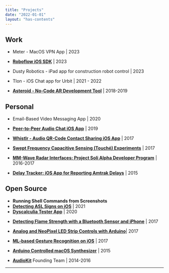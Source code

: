 ```yaml
---
title: "Projects"
date: "2022-01-01"
layout: "has-contents"
---
```



## Work

* Meter - MacOS VPN App | 2023

* **[Roboflow iOS SDK](/projects_and_work/work/roboflow_native_mobile_sdk/)** | 2023

* Dusty Robotics - iPad app for construction robot control | 2023

* Tlon - iOS Chat app for Urbit | 2021 - 2022

* [**Asteroid - No-Code AR Development Tool**](/projects_and_work/work/asteroid/) | 2018-2019

  

## Personal

* Email-Based Video Messaging App | 2020

* **[Peer-to-Peer Audio Chat iOS App](/projects_and_work/personal/push_to_talk_audio_chat_app/)** | 2019

* **[Whistlr - Audio QR-Code Contact Sharing iOS App]((/projects_and_work/personal/emulating_touche/))** | 2017

* **[Swept Frequency Capacitive Sensing (Touché) Experiments](/projects_and_work/personal/emulating_touche/)** | 2017

* **[MM-Wave Radar Interfaces: Project Soli Alpha Developer Program](/projects_and_work/personal/project_soli_alpha_dev_program/)** |  2016-2017

* **[Delay Tracker: iOS App for Reporting Amtrak Delays](/projects_and_work/personal/delay_tracker/)** | 2015

  

## Open Source

- **Running Shell Commands from Screenshots**
- **[Detecting ASL Signs on iOS](https://github.com/narner/ASL-Classifier-Demo)** | 2021
- **[Dyscalculia Tester App](https://github.com/narner/DyscalculiaTester)** | 2020

* **[Detecting Flame Strength with a Bluetooth Sensor and iPhone](/notes/integrating-arduino-bluetooth-sensors-with-ios-september-5-2017/)** | 2017 

* **[Analog and NeoPixel LED Strip Controls with Arduino](https://github.com/narner/Analog-and-NeoPixel-LED-Strip-Control)**| 2017 

* **[ML-based Gesture Recognition on iOS](/notes/machine-learning-powered-gesture-recognition-on-ios-october-7-2017/)** | 2017 

* **[Arduino Controlled macOS Synthesizer](https://github.com/narner/Arduino-AudioKitOSX)** | 2015 

* **[AudioKit](/projects_and_work/open_source/audiokit/)** Founding Team | 2014-2016



---

